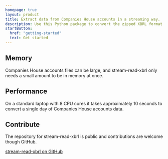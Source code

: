 ```yaml
---
homepage: true
layout: product
title: Extract data from Companies House accounts in a streaming way.
description: Use this Python package to convert the zipped XBRL format that Companies House supplies into a single data frame of 38 columns.
startButton:
  href: "getting-started"
  text: Get started
---
```


<div class="govuk-grid-row">
  <section class="govuk-grid-column-one-third-from-desktop">
    <h2 class="govuk-heading-m govuk-!-font-size-27">Memory</h2>
    <p class="govuk-body">Companies House accounts files can be large, and stream-read-xbrl only needs a small amount to be in memory at once.</p>
  </section>
  <section class="govuk-grid-column-one-third-from-desktop">
    <h2 class="govuk-heading-m govuk-!-font-size-27">Performance</h2>
    <p class="govuk-body">On a standard laptop with 8 CPU cores it takes approximately 10 seconds to convert a single day of Companies House accounts data.</p>
  </section>
  <section class="govuk-grid-column-one-third-from-desktop">
    <h2 class="govuk-heading-m govuk-!-font-size-27">Contribute</h2>
    <p class="govuk-body">The repository for stream-read-xbrl is public and contributions are welcome though GitHub.</p>
    <p class="govuk-body"><a class="govuk-link govuk-!-font-weight-bold" href="https://github.com/uktrade/stream-read-xbrl">stream-read-xbrl on GitHub</a></p>
  </section>
</div>
